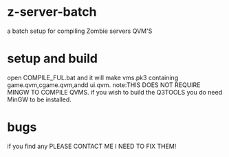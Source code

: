 # z-server-batch
a batch setup for compiling Zombie servers QVM'S

# setup and build
open COMPILE_FUL.bat and it will make vms.pk3 containing game.qvm,cgame.qvm,andd ui.qvm.
note:THIS DOES NOT REQUIRE MINGW TO COMPILE QVMS.
if you wish to build the Q3TOOLS you do need MinGW to be installed.

# bugs
if you find any PLEASE CONTACT ME I NEED TO FIX THEM!
